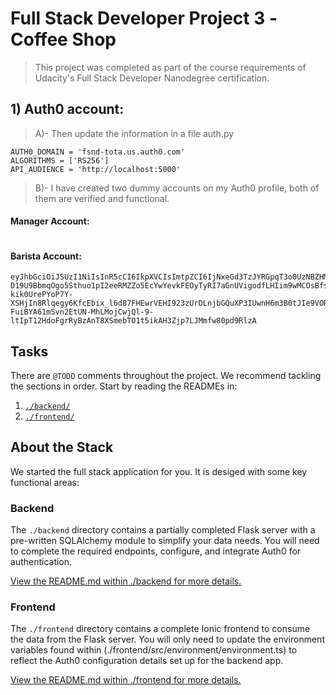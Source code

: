 # Full Stack Developer Project 3 -Coffee Shop

> This project was completed as part of the course requirements of Udacity's Full Stack Developer Nanodegree certification. 


## 1) Auth0 account:
> A)- Then update the information in a file auth.py
 ```
AUTH0_DOMAIN = 'fsnd-tota.us.auth0.com' 
ALGORITHMS = ['RS256']
API_AUDIENCE = 'http://localhost:5000'
 ```
> B)- I have created two dummy accounts on my Auth0 profile, both of them are verified and functional.
 
 #### Manager Account:
``` eyJhbGciOiJSUzI1NiIsInR5cCI6IkpXVCIsImtpZCI6IjNxeGd3TzJYRGpqT3o0UzNBZHMyYSJ9.eyJpc3MiOiJodHRwczovL2ZzbmQtdG90YS51cy5hdXRoMC5jb20vIiwic3ViIjoiYXV0aDB8NWVmYmI4OTg3MTQ2OGMwMDEzZmZjMjVmIiwiYXVkIjoiaHR0cDovL2xvY2FsaG9zdDo1MDAwIiwiaWF0IjoxNTkzNTcxNzc3LCJleHAiOjE1OTM1Nzg5NzcsImF6cCI6IndLc0d3TG5jVEhVNDk0VlZkellCUjYyYWJydG9zNFZlIiwic2NvcGUiOiIiLCJwZXJtaXNzaW9ucyI6WyJkZWxldGU6ZHJpbmtzIiwiZ2V0OmRyaW5rcy1kZXRhaWwiLCJwYXRjaDpkcmlua3MiLCJwb3N0OmRyaW5rcyJdfQ.T2oqUS918KGDpiKsoESntIu-6t3lRHuiULT_pGkfpIR0OPtjHX1PrYcfuK5W9LY8IKQESBmJDcOQDkdntNm6IWZZP531sQRmipP3ZDKwhtnMCHUJaljSLhNR5Y1IhusUmQw5ifo-oWj2hWrmEBKecY9aVyqYsQUSh4CLCw6-fhoA2w4QYk6FX6qvxmscQfSh17CuF0YoV-E-uCLz_3TWVtuKhrJu3sY9GPNkauGjarqrqBbhgCmrejELI2A63BIigXt3mWqEveCbtoXjDTLRtQL_kZUN--3TM8aG0NPh0cic-Fl-DBAH3XQnLf6c6JR5GwRsE6hnwBYwC4oH1OI4IQ
```

 #### Barista Account:
 ```
 eyJhbGciOiJSUzI1NiIsInR5cCI6IkpXVCIsImtpZCI6IjNxeGd3TzJYRGpqT3o0UzNBZHMyYSJ9.eyJpc3MiOiJodHRwczovL2ZzbmQtdG90YS51cy5hdXRoMC5jb20vIiwic3ViIjoiYXV0aDB8NWVmYzAzNjhmZDMwZTIwMDEzNjYwZGEzIiwiYXVkIjoiaHR0cDovL2xvY2FsaG9zdDo1MDAwIiwiaWF0IjoxNTkzNTc3MTIyLCJleHAiOjE1OTM1ODQzMjIsImF6cCI6IndLc0d3TG5jVEhVNDk0VlZkellCUjYyYWJydG9zNFZlIiwic2NvcGUiOiIiLCJwZXJtaXNzaW9ucyI6WyJnZXQ6ZHJpbmtzLWRldGFpbCJdfQ.UzoNAkLkmT5Yck7UUxDzkAWSAyux_XX8XnMYPw18_WlbIyoDUMu07QPtL5s-D19U9BbmqOgo5Sthuo1pI2eeRMZZo5EcYwYevkFEOyTyRI7aGnUVigodfLHIim9wMCOsBfsJY0a4yg7kYYvUVqgvlLDjhojV872-kik0UrePYoP7Y-XSHjIn8Rlqegy6KfcEbix_l6d87FHEwrVEHI923zUrDLnjbGQuXP3IUwnH6m3B0tJIe9VORbAZQYL8Lz-FuiBYA61mSvn2EtUN-MhLMojCwjQl-9-ltIpT12HdoFgrRyBzAnT8XSmebTO1t5ikAH3Zjp7LJMmfw80pd9RlzA
 ```
 
## Tasks

There are `@TODO` comments throughout the project. We recommend tackling the sections in order. Start by reading the READMEs in:

1. [`./backend/`](./backend/README.md)
2. [`./frontend/`](./frontend/README.md)

## About the Stack

We started the full stack application for you. It is desiged with some key functional areas:

### Backend

The `./backend` directory contains a partially completed Flask server with a pre-written SQLAlchemy module to simplify your data needs. You will need to complete the required endpoints, configure, and integrate Auth0 for authentication.

[View the README.md within ./backend for more details.](./backend/README.md)

### Frontend

The `./frontend` directory contains a complete Ionic frontend to consume the data from the Flask server. You will only need to update the environment variables found within (./frontend/src/environment/environment.ts) to reflect the Auth0 configuration details set up for the backend app. 

[View the README.md within ./frontend for more details.](./frontend/README.md)
